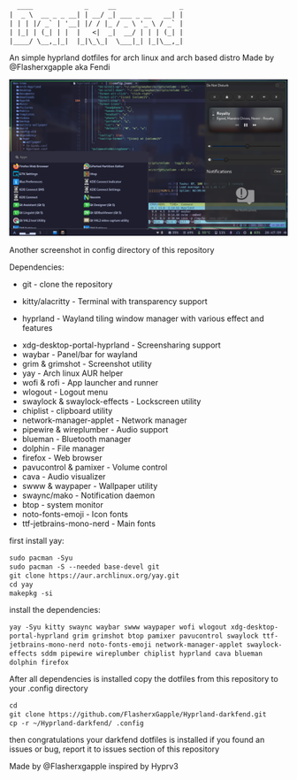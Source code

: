 ```
  ____             _     __                _ 
|  _ \  __ _ _ __| | __/ _| ___ _ __   __| |
| | | |/ _` | '__| |/ / |_ / _ \ '_ \ / _` |
| |_| | (_| | |  |   <|  _|  __/ | | | (_| |
|____/ \__,_|_|  |_|\_\_|  \___|_| |_|\__,_|
```
An simple hyprland dotfiles for arch linux and arch based distro
Made by @Flasherxgapple aka Fendi

![screenshot of darkfend dotfiles](/Hyprland-overview.png)

Another screenshot in config directory of this repository

Dependencies:
- git - clone the repository
* kitty/alacritty - Terminal with transparency support
+ hyprland - Wayland tiling window manager with various effect and features
- xdg-desktop-portal-hyprland - Screensharing support
- waybar - Panel/bar for wayland
- grim & grimshot - Screenshot utility
- yay - Arch linux AUR helper
- wofi & rofi - App launcher and runner
- wlogout - Logout menu
- swaylock & swaylock-effects - Lockscreen utility
- chiplist - clipboard utility
- network-manager-applet - Network manager
- pipewire & wireplumber - Audio support
- blueman - Bluetooth manager
- dolphin - File manager
- firefox - Web browser
- pavucontrol & pamixer - Volume control
- cava - Audio visualizer
- swww & waypaper - Wallpaper utility
- swaync/mako - Notification daemon
- btop - system monitor
- noto-fonts-emoji - Icon fonts
- ttf-jetbrains-mono-nerd - Main fonts

first install yay:
```
sudo pacman -Syu
sudo pacman -S --needed base-devel git
git clone https://aur.archlinux.org/yay.git
cd yay
makepkg -si
```
install the dependencies:
```
yay -Syu kitty swaync waybar swww waypaper wofi wlogout xdg-desktop-portal-hyprland grim grimshot btop pamixer pavucontrol swaylock ttf-jetbrains-mono-nerd noto-fonts-emoji network-manager-applet swaylock-effects sddm pipewire wireplumber chiplist hyprland cava blueman dolphin firefox
```

After all dependencies is installed copy the dotfiles from this repository to your .config directory
```
cd
git clone https://github.com/FlasherxGapple/Hyprland-darkfend.git
cp -r ~/Hyprland-darkfend/ .config
```

then congratulations your darkfend dotfiles is installed
if you found an issues or bug, report it to issues section of this repository

Made by @Flasherxgapple inspired by Hyprv3
